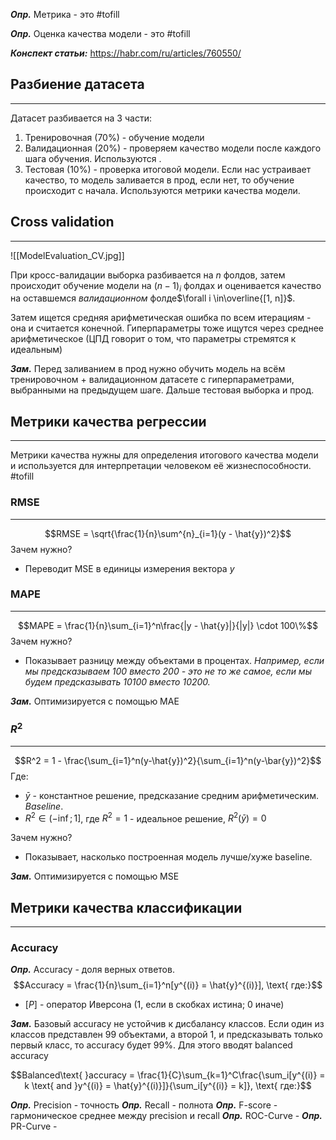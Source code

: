 ***Опр.*** Метрика - это #tofill 

***Опр.*** Оценка качества модели - это #tofill 

***Конспект статьи:*** https://habr.com/ru/articles/760550/

## Разбиение датасета
---
Датасет разбивается на 3 части:
1. Тренировочная (70%) - обучение модели
2. Валидационная (20%) - проверяем качество модели после каждого шага обучения. Используются .
3. Тестовая (10%) - проверка итоговой модели. Если нас устраивает качество, то модель заливается в прод, если нет, то обучение происходит с начала. Используются метрики качества модели.

## Cross validation
---
![[ModelEvaluation_CV.jpg]]

При кросс-валидации выборка разбивается на $n$ фолдов, затем происходит обучение модели на $(n-1)_i$ фолдах и оценивается качество на оставшемся *валидационном* фолде$\forall i \in\overline{[1, n]}$. 

Затем ищется средняя арифметическая ошибка по всем итерациям - она и считается конечной. Гиперпараметры тоже ищутся через среднее арифметическое (ЦПД говорит о том, что параметры стремятся к идеальным)

***Зам.*** Перед заливанием в прод нужно обучить модель на всём тренировочном + валидационном датасете с гиперпараметрами, выбранными на предыдущем шаге. Дальше тестовая выборка и прод.

## Метрики качества регрессии
---
Метрики качества нужны для определения итогового качества модели и используется для интерпретации человеком её жизнеспособности. #tofill 

### RMSE
---
$$RMSE = \sqrt{\frac{1}{n}\sum^{n}_{i=1}(y - \hat{y})^2}$$
Зачем нужно?
- Переводит MSE в единицы измерения вектора $y$

### MAPE
---
$$MAPE = \frac{1}{n}\sum_{i=1}^n\frac{|y - \hat{y}|}{|y|} \cdot 100\%$$
Зачем нужно?
- Показывает разницу между объектами в процентах. *Например, если мы предсказываем $100$ вместо $200$ - это не то же самое, если мы будем предсказывать $10100$ вместо $10200$.*

***Зам.*** Оптимизируется с помощью MAE

### $R^2$
---
$$R^2 = 1 - \frac{\sum_{i=1}^n(y-\hat{y})^2}{\sum_{i=1}^n(y-\bar{y})^2}$$
Где:
- $\bar{y}$ - константное решение, предсказание средним арифметическим. *Baseline*.
- $R^2 \in (-\inf; 1]$, где $R^2 = 1$ - идеальное решение, $R^2(\bar{y}) = 0$

Зачем нужно?
-  Показывает, насколько построенная модель лучше/хуже baseline.

***Зам.*** Оптимизируется с помощью MSE

## Метрики качества классификации
---

### Accuracy
***Опр.*** Accuracy - доля верных ответов. 
$$Accuracy = \frac{1}{n}\sum_{i=1}^n[y^{(i)} = \hat{y}^{(i)}], \text{ где:}$$
- $[P]$ - оператор Иверсона (1, если в скобках истина; 0 иначе)

***Зам.*** Базовый accuracy не устойчив к дисбалансу классов. Если один из классов представлен 99 объектами, а второй 1, и предсказывать только первый класс, то accuracy будет 99%. Для этого вводят balanced accuracy

$$Balanced\text{ }accuracy = \frac{1}{C}\sum_{k=1}^C\frac{\sum_i[y^{(i)} = k \text{ and }y^{(i)} = \hat{y}^{(i)}]}{\sum_i[y^{(i)} = k]}, \text{ где:}$$

***Опр.*** Precision - точность 
***Опр.*** Recall - полнота
***Опр.*** F-score - гармоническое среднее между precision и recall
***Опр.*** ROC-Curve - 
***Опр.*** PR-Curve - 

